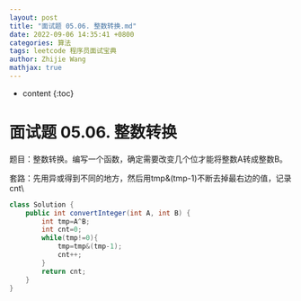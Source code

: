 ```yaml
---
layout: post
title: "面试题 05.06. 整数转换.md"
date: 2022-09-06 14:35:41 +0800
categories: 算法
tags: leetcode 程序员面试宝典
author: Zhijie Wang
mathjax: true
---
```



* content
{:toc}














# 面试题 05.06. 整数转换

题目：整数转换。编写一个函数，确定需要改变几个位才能将整数A转成整数B。

套路：先用异或得到不同的地方，然后用tmp&(tmp-1)不断去掉最右边的值，记录cnt\

```java
class Solution {
    public int convertInteger(int A, int B) {
        int tmp=A^B;
        int cnt=0;
        while(tmp!=0){
            tmp=tmp&(tmp-1);
            cnt++;
        }
        return cnt;
    }
}
```
